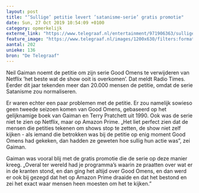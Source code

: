 ```yaml
---
layout: post
title: "’Sullige’ petitie levert ’satanisme-serie’ gratis promotie"
date: Sun, 27 Oct 2019 10:54:09 +0100
category: opmerkelijk
externe_link: "https://www.telegraaf.nl/entertainment/971906363/sullige-petitie-levert-satanisme-serie-gratis-promotie"
feature_image: "https://www.telegraaf.nl/images/1200x630/filters:format(jpeg):quality(80)/cdn-kiosk-api.telegraaf.nl/bbaa357c-f89f-11e9-8e16-02d1dbdc35d1.jpg"
aantal: 202
unieke: 136
bron: "De Telegraaf"
---
```


<p class="intro">Neil Gaiman noemt de petitie om zijn serie Good Omens te verwijderen van Netflix ’het beste wat de show ooit is overkomen’. Dat meldt Radio Times. Eerder dit jaar tekenden meer dan 20.000 mensen de petitie, omdat de serie Satanisme zou normaliseren.</p> <p>Er waren echter een paar problemen met de petitie. Er zou namelijk sowieso geen tweede seizoen komen van Good Omens, gebaseerd op het gelijknamige boek van Gaiman en Terry Pratchett uit 1990. Ook was de serie niet te zien op Netflix, maar op Amazon Prime. „Het liet perfect zien dat de mensen die petities tekenen om shows stop te zetten, de show niet zelf kijken - als iemand die betrokken was bij de petitie op enig moment Good Omens had gekeken, dan hadden ze geweten hoe sullig hun actie was”, zei Gaiman.</p><p>Gaiman was vooral blij met de gratis promotie die de serie op deze manier kreeg. „Overal ter wereld had je programma’s waarin ze praatten over wat er in de kranten stond, en dan ging het altijd over Good Omens, en dan werd er ook bij gezegd dat het op Amazon Prime draaide en dat het bestond en zei het exact waar mensen heen moesten om het te kijken.”</p>
